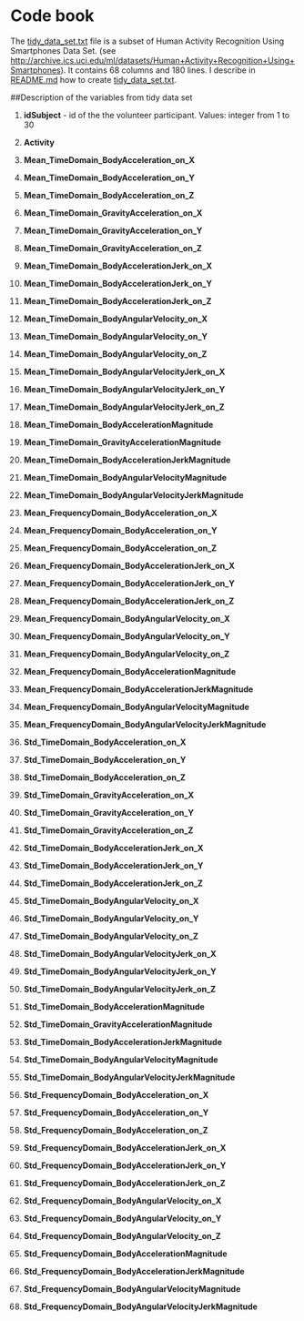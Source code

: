 # Code book

The [tidy_data_set.txt](./tidy_data_set.txt) file is a subset of Human Activity Recognition Using Smartphones Data Set. (see http://archive.ics.uci.edu/ml/datasets/Human+Activity+Recognition+Using+Smartphones). It contains 68 columns and 180 lines.
I describe in [README.md](./README.md) how to create [tidy_data_set.txt](./tidy_data_set.txt).

##Description of the variables from tidy data set

1. **idSubject**  - id of the  the volunteer participant. Values: integer from 1 to 30

2. **Activity**

3. **Mean_TimeDomain_BodyAcceleration_on_X** 

4. **Mean_TimeDomain_BodyAcceleration_on_Y** 

5. **Mean_TimeDomain_BodyAcceleration_on_Z** 

6. **Mean_TimeDomain_GravityAcceleration_on_X** 

7. **Mean_TimeDomain_GravityAcceleration_on_Y** 

8. **Mean_TimeDomain_GravityAcceleration_on_Z** 

9. **Mean_TimeDomain_BodyAccelerationJerk_on_X** 

10. **Mean_TimeDomain_BodyAccelerationJerk_on_Y** 

11. **Mean_TimeDomain_BodyAccelerationJerk_on_Z** 

12. **Mean_TimeDomain_BodyAngularVelocity_on_X** 

13. **Mean_TimeDomain_BodyAngularVelocity_on_Y** 

14. **Mean_TimeDomain_BodyAngularVelocity_on_Z** 

15. **Mean_TimeDomain_BodyAngularVelocityJerk_on_X** 

16. **Mean_TimeDomain_BodyAngularVelocityJerk_on_Y** 

17. **Mean_TimeDomain_BodyAngularVelocityJerk_on_Z** 

18. **Mean_TimeDomain_BodyAccelerationMagnitude** 

19. **Mean_TimeDomain_GravityAccelerationMagnitude** 

20. **Mean_TimeDomain_BodyAccelerationJerkMagnitude** 

21. **Mean_TimeDomain_BodyAngularVelocityMagnitude** 

22. **Mean_TimeDomain_BodyAngularVelocityJerkMagnitude** 

23. **Mean_FrequencyDomain_BodyAcceleration_on_X** 

24. **Mean_FrequencyDomain_BodyAcceleration_on_Y** 

25. **Mean_FrequencyDomain_BodyAcceleration_on_Z** 

26. **Mean_FrequencyDomain_BodyAccelerationJerk_on_X** 

27. **Mean_FrequencyDomain_BodyAccelerationJerk_on_Y** 

28. **Mean_FrequencyDomain_BodyAccelerationJerk_on_Z** 

29. **Mean_FrequencyDomain_BodyAngularVelocity_on_X** 

30. **Mean_FrequencyDomain_BodyAngularVelocity_on_Y**

31. **Mean_FrequencyDomain_BodyAngularVelocity_on_Z** 

32. **Mean_FrequencyDomain_BodyAccelerationMagnitude** 

33. **Mean_FrequencyDomain_BodyAccelerationJerkMagnitude**

34. **Mean_FrequencyDomain_BodyAngularVelocityMagnitude**

35. **Mean_FrequencyDomain_BodyAngularVelocityJerkMagnitude** 

36. **Std_TimeDomain_BodyAcceleration_on_X** 

37. **Std_TimeDomain_BodyAcceleration_on_Y** 

38. **Std_TimeDomain_BodyAcceleration_on_Z**

39. **Std_TimeDomain_GravityAcceleration_on_X**

40. **Std_TimeDomain_GravityAcceleration_on_Y** 

41. **Std_TimeDomain_GravityAcceleration_on_Z** 

42. **Std_TimeDomain_BodyAccelerationJerk_on_X** 

43. **Std_TimeDomain_BodyAccelerationJerk_on_Y** 

44. **Std_TimeDomain_BodyAccelerationJerk_on_Z** 

45. **Std_TimeDomain_BodyAngularVelocity_on_X** 

46. **Std_TimeDomain_BodyAngularVelocity_on_Y** 

47. **Std_TimeDomain_BodyAngularVelocity_on_Z** 

48. **Std_TimeDomain_BodyAngularVelocityJerk_on_X** 

49. **Std_TimeDomain_BodyAngularVelocityJerk_on_Y** 

50. **Std_TimeDomain_BodyAngularVelocityJerk_on_Z** 

51. **Std_TimeDomain_BodyAccelerationMagnitude** 

52. **Std_TimeDomain_GravityAccelerationMagnitude** 

53. **Std_TimeDomain_BodyAccelerationJerkMagnitude** 

54. **Std_TimeDomain_BodyAngularVelocityMagnitude** 

55. **Std_TimeDomain_BodyAngularVelocityJerkMagnitude** 

56. **Std_FrequencyDomain_BodyAcceleration_on_X** 

57. **Std_FrequencyDomain_BodyAcceleration_on_Y** 

58. **Std_FrequencyDomain_BodyAcceleration_on_Z** 

59. **Std_FrequencyDomain_BodyAccelerationJerk_on_X** 

60. **Std_FrequencyDomain_BodyAccelerationJerk_on_Y** 

61. **Std_FrequencyDomain_BodyAccelerationJerk_on_Z** 

62. **Std_FrequencyDomain_BodyAngularVelocity_on_X** 

63. **Std_FrequencyDomain_BodyAngularVelocity_on_Y** 

64. **Std_FrequencyDomain_BodyAngularVelocity_on_Z** 

65. **Std_FrequencyDomain_BodyAccelerationMagnitude** 

66. **Std_FrequencyDomain_BodyAccelerationJerkMagnitude** 

67. **Std_FrequencyDomain_BodyAngularVelocityMagnitude**

68. **Std_FrequencyDomain_BodyAngularVelocityJerkMagnitude**

